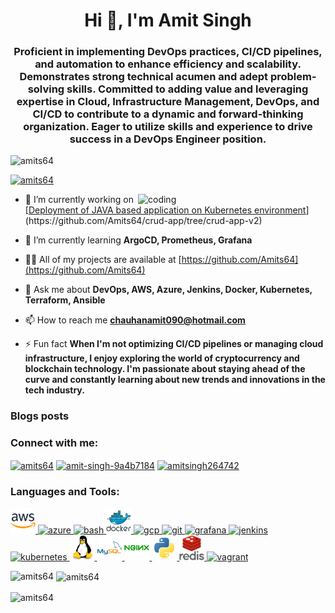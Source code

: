 <h1 align="center">Hi 👋, I'm Amit Singh</h1>
<h3 align="center">Proficient in implementing DevOps practices, CI/CD pipelines, and automation to enhance efficiency and scalability. Demonstrates strong technical acumen and adept problem-solving skills. Committed to adding value and leveraging expertise in Cloud, Infrastructure Management, DevOps, and CI/CD to contribute to a dynamic and forward-thinking organization. Eager to utilize skills and experience to drive success in a DevOps Engineer position.</h3>

<p align="left"> <img src="https://komarev.com/ghpvc/?username=amits64&label=Profile%20views&color=0e75b6&style=flat" alt="amits64" /> </p>

<p align="left"> <a href="https://github.com/ryo-ma/github-profile-trophy"><img src="https://github-profile-trophy.vercel.app/?username=amits64" alt="amits64" /></a> </p>

<img align="right" alt="coding" width="300" src="https://user-images.githubusercontent.com/55389276/140866485-8fb1c876-9a8f-4d6a-98dc-08c4981eaf70.gif">

- 🔭 I’m currently working on [[Deployment of JAVA based application on Kubernetes environment]([[https://github.com/Amits64/crud-app.git](https://github.com/Amits64/crud-app.gi](https://github.com/Amits64/crud-app/tree/crud-app-v2)t))](https://github.com/Amits64/crud-app/tree/crud-app-v2)

- 🌱 I’m currently learning **ArgoCD, Prometheus, Grafana**

- 👨‍💻 All of my projects are available at [https://github.com/Amits64](https://github.com/Amits64)

- 💬 Ask me about **DevOps, AWS, Azure, Jenkins, Docker, Kubernetes, Terraform, Ansible**

- 📫 How to reach me **chauhanamit090@hotmail.com**

- ⚡ Fun fact **When I'm not optimizing CI/CD pipelines or managing cloud infrastructure, I enjoy exploring the world of cryptocurrency and blockchain technology. I'm passionate about staying ahead of the curve and constantly learning about new trends and innovations in the tech industry.**

### Blogs posts
<!-- BLOG-POST-LIST:START -->
<!-- BLOG-POST-LIST:END -->

<h3 align="left">Connect with me:</h3>
<p align="left">
<a href="https://dev.to/amits64" target="blank"><img align="center" src="https://raw.githubusercontent.com/rahuldkjain/github-profile-readme-generator/master/src/images/icons/Social/devto.svg" alt="amits64" height="30" width="40" /></a>
<a href="https://linkedin.com/in/amit-singh-9a4b7184" target="blank"><img align="center" src="https://raw.githubusercontent.com/rahuldkjain/github-profile-readme-generator/master/src/images/icons/Social/linked-in-alt.svg" alt="amit-singh-9a4b7184" height="30" width="40" /></a>
<a href="https://fb.com/amitsingh264742" target="blank"><img align="center" src="https://raw.githubusercontent.com/rahuldkjain/github-profile-readme-generator/master/src/images/icons/Social/facebook.svg" alt="amitsingh264742" height="30" width="40" /></a>
</p>

<h3 align="left">Languages and Tools:</h3>
<p align="left"> <a href="https://aws.amazon.com" target="_blank" rel="noreferrer"> <img src="https://raw.githubusercontent.com/devicons/devicon/master/icons/amazonwebservices/amazonwebservices-original-wordmark.svg" alt="aws" width="40" height="40"/> </a> <a href="https://azure.microsoft.com/en-in/" target="_blank" rel="noreferrer"> <img src="https://www.vectorlogo.zone/logos/microsoft_azure/microsoft_azure-icon.svg" alt="azure" width="40" height="40"/> </a> <a href="https://www.gnu.org/software/bash/" target="_blank" rel="noreferrer"> <img src="https://www.vectorlogo.zone/logos/gnu_bash/gnu_bash-icon.svg" alt="bash" width="40" height="40"/> </a> <a href="https://www.docker.com/" target="_blank" rel="noreferrer"> <img src="https://raw.githubusercontent.com/devicons/devicon/master/icons/docker/docker-original-wordmark.svg" alt="docker" width="40" height="40"/> </a> <a href="https://cloud.google.com" target="_blank" rel="noreferrer"> <img src="https://www.vectorlogo.zone/logos/google_cloud/google_cloud-icon.svg" alt="gcp" width="40" height="40"/> </a> <a href="https://git-scm.com/" target="_blank" rel="noreferrer"> <img src="https://www.vectorlogo.zone/logos/git-scm/git-scm-icon.svg" alt="git" width="40" height="40"/> </a> <a href="https://grafana.com" target="_blank" rel="noreferrer"> <img src="https://www.vectorlogo.zone/logos/grafana/grafana-icon.svg" alt="grafana" width="40" height="40"/> </a> <a href="https://www.jenkins.io" target="_blank" rel="noreferrer"> <img src="https://www.vectorlogo.zone/logos/jenkins/jenkins-icon.svg" alt="jenkins" width="40" height="40"/> </a> <a href="https://kubernetes.io" target="_blank" rel="noreferrer"> <img src="https://www.vectorlogo.zone/logos/kubernetes/kubernetes-icon.svg" alt="kubernetes" width="40" height="40"/> </a> <a href="https://www.linux.org/" target="_blank" rel="noreferrer"> <img src="https://raw.githubusercontent.com/devicons/devicon/master/icons/linux/linux-original.svg" alt="linux" width="40" height="40"/> </a> <a href="https://www.mysql.com/" target="_blank" rel="noreferrer"> <img src="https://raw.githubusercontent.com/devicons/devicon/master/icons/mysql/mysql-original-wordmark.svg" alt="mysql" width="40" height="40"/> </a> <a href="https://www.nginx.com" target="_blank" rel="noreferrer"> <img src="https://raw.githubusercontent.com/devicons/devicon/master/icons/nginx/nginx-original.svg" alt="nginx" width="40" height="40"/> </a> <a href="https://www.python.org" target="_blank" rel="noreferrer"> <img src="https://raw.githubusercontent.com/devicons/devicon/master/icons/python/python-original.svg" alt="python" width="40" height="40"/> </a> <a href="https://redis.io" target="_blank" rel="noreferrer"> <img src="https://raw.githubusercontent.com/devicons/devicon/master/icons/redis/redis-original-wordmark.svg" alt="redis" width="40" height="40"/> </a> <a href="https://www.vagrantup.com/" target="_blank" rel="noreferrer"> <img src="https://www.vectorlogo.zone/logos/vagrantup/vagrantup-icon.svg" alt="vagrant" width="40" height="40"/> </a> </p>

<p><img align="left" src="https://github-readme-stats.vercel.app/api/top-langs?username=amits64&show_icons=true&locale=en&layout=compact" alt="amits64" /></p>

<p>&nbsp;<img align="center" src="https://github-readme-stats.vercel.app/api?username=amits64&show_icons=true&locale=en" alt="amits64" /></p>

<p><img align="center" src="https://github-readme-streak-stats.herokuapp.com/?user=amits64&" alt="amits64" /></p>
